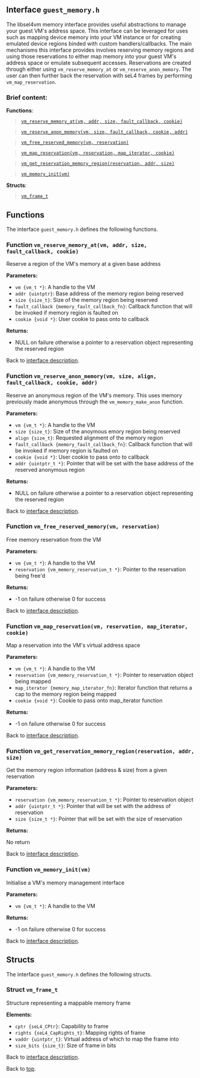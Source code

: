 <!--
     Copyright 2020, Data61, CSIRO (ABN 41 687 119 230)

     SPDX-License-Identifier: CC-BY-SA-4.0
-->

## Interface `guest_memory.h`

The libsel4vm memory interface provides useful abstractions to manage your guest VM's address space.
This interface can be leveraged for uses such as mapping device memory into your VM instance
or for creating emulated device regions binded with custom handlers/callbacks.
The main mechanisms this interface provides involves reserving memory regions and using those reservations
to either map memory into your guest VM's address space or emulate subsequent accesses. Reservations
are created through either using `vm_reserve_memory_at` or `vm_reserve_anon_memory`.
The user can then further back the reservation with seL4 frames by performing `vm_map_reservation`.

### Brief content:

**Functions**:

> [`vm_reserve_memory_at(vm, addr, size, fault_callback, cookie)`](#function-vm_reserve_memory_atvm-addr-size-fault_callback-cookie)

> [`vm_reserve_anon_memory(vm, size, fault_callback, cookie, addr)`](#function-vm_reserve_anon_memoryvm-size-fault_callback-cookie-addr)

> [`vm_free_reserved_memory(vm, reservation)`](#function-vm_free_reserved_memoryvm-reservation)

> [`vm_map_reservation(vm, reservation, map_iterator, cookie)`](#function-vm_map_reservationvm-reservation-map_iterator-cookie)

> [`vm_get_reservation_memory_region(reservation, addr, size)`](#function-vm_get_reservation_memory_regionreservation-addr-size)

> [`vm_memory_init(vm)`](#function-vm_memory_initvm)



**Structs**:

> [`vm_frame_t`](#struct-vm_frame_t)


## Functions

The interface `guest_memory.h` defines the following functions.

### Function `vm_reserve_memory_at(vm, addr, size, fault_callback, cookie)`

Reserve a region of the VM's memory at a given base address

**Parameters:**

- `vm {vm_t *}`: A handle to the VM
- `addr {uintptr}`: Base address of the memory region being reserved
- `size {size_t}`: Size of the memory region being reserved
- `fault_callback {memory_fault_callback_fn}`: Callback function that will be invoked if memory region is faulted on
- `cookie {void *}`: User cookie to pass onto to callback

**Returns:**

- NULL on failure otherwise a pointer to a reservation object representing the reserved region

Back to [interface description](#module-guest_memoryh).

### Function `vm_reserve_anon_memory(vm, size, align, fault_callback, cookie, addr)`

Reserve an anonymous region of the VM's memory. This uses memory previously made anonymous
through the `vm_memory_make_anon` function.

**Parameters:**

- `vm {vm_t *}`: A handle to the VM
- `size {size_t}`: Size of the anoymous emory region being reserved
- `align {size_t}`: Requested alignment of the memory region
- `fault_callback {memory_fault_callback_fn}`: Callback function that will be invoked if memory region is faulted on
- `cookie {void *}`: User cookie to pass onto to callback
- `addr {uintptr_t *}`: Pointer that will be set with the base address of the reserved anonymous region

**Returns:**

- NULL on failure otherwise a pointer to a reservation object representing the reserved region

Back to [interface description](#module-guest_memoryh).

### Function `vm_free_reserved_memory(vm, reservation)`

Free memory reservation from the VM

**Parameters:**

- `vm {vm_t *}`: A handle to the VM
- `reservation {vm_memory_reservation_t *}`: Pointer to the reservation being free'd

**Returns:**

- -1 on failure otherwise 0 for success

Back to [interface description](#module-guest_memoryh).

### Function `vm_map_reservation(vm, reservation, map_iterator, cookie)`

Map a reservation into the VM's virtual address space

**Parameters:**

- `vm {vm_t *}`: A handle to the VM
- `reservation {vm_memory_reservation_t *}`: Pointer to reservation object being mapped
- `map_iterator {memory_map_iterator_fn}`: Iterator function that returns a cap to the memory region being mapped
- `cookie {void *}`: Cookie to pass onto map_iterator function

**Returns:**

- -1 on failure otherwise 0 for success

Back to [interface description](#module-guest_memoryh).

### Function `vm_get_reservation_memory_region(reservation, addr, size)`

Get the memory region information (address & size) from a given reservation

**Parameters:**

- `reservation {vm_memory_reservation_t *}`: Pointer to reservation object
- `addr {uintptr_t *}`: Pointer that will be set with the address of reservation
- `size {size_t *}`: Pointer that will be set with the size of reservation

**Returns:**

No return

Back to [interface description](#module-guest_memoryh).

### Function `vm_memory_init(vm)`

Initialise a VM's memory management interface

**Parameters:**

- `vm {vm_t *}`: A handle to the VM

**Returns:**

- -1 on failure otherwise 0 for success

Back to [interface description](#module-guest_memoryh).


## Structs

The interface `guest_memory.h` defines the following structs.

### Struct `vm_frame_t`

Structure representing a mappable memory frame

**Elements:**

- `cptr {seL4_CPtr}`: Capability to frame
- `rights {seL4_CapRights_t}`: Mapping rights of frame
- `vaddr {uintptr_t}`: Virtual address of which to map the frame into
- `size_bits {size_t}`: Size of frame in bits

Back to [interface description](#module-guest_memoryh).


Back to [top](#).

